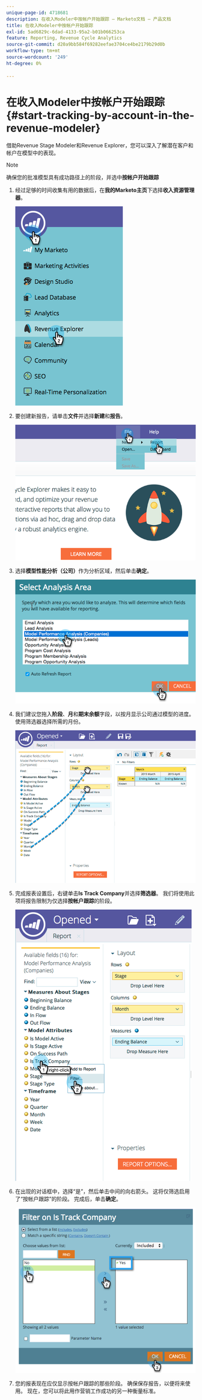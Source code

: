 ```yaml
---
unique-page-id: 4718681
description: 在收入Modeler中按帐户开始跟踪 — Marketo文档 — 产品文档
title: 在收入Modeler中按帐户开始跟踪
exl-id: 5ad6829c-6dad-4133-95a2-b01b066253ca
feature: Reporting, Revenue Cycle Analytics
source-git-commit: d20a9bb584f69282eefae3704ce4be2179b29d0b
workflow-type: tm+mt
source-wordcount: '249'
ht-degree: 0%

---
```


# 在收入Modeler中按帐户开始跟踪 {#start-tracking-by-account-in-the-revenue-modeler}

借助Revenue Stage Modeler和Revenue Explorer，您可以深入了解潜在客户和帐户在模型中的表现。

>[!NOTE]
>
>确保您的批准模型具有成功路径上的阶段，并选中&#x200B;**按帐户开始跟踪**

1. 经过足够的时间收集有用的数据后，在&#x200B;**我的Marketo主页**&#x200B;下选择&#x200B;**收入资源管理器**。

   ![](assets/image2015-4-29-16-3a36-3a2.png)

1. 要创建新报告，请单击&#x200B;**文件**&#x200B;并选择&#x200B;**新建**&#x200B;和&#x200B;**报告**。

   ![](assets/image2015-4-29-16-3a38-3a44.png)

1. 选择&#x200B;**模型性能分析（公司）**&#x200B;作为分析区域，然后单击&#x200B;**确定**。

   ![](assets/image2015-4-29-16-3a41-3a47.png)

1. 我们建议您拖入&#x200B;**阶段**、**月**&#x200B;和&#x200B;**期末余额**&#x200B;字段，以按月显示公司通过模型的进度。 使用筛选器选择所需的月份。

   ![](assets/image2015-4-29-17-3a16-3a1.png)

1. 完成报表设置后，右键单击&#x200B;**Is Track Company**&#x200B;并选择&#x200B;**筛选器**。 我们将使用此项将报告限制为仅选择&#x200B;**按帐户跟踪**&#x200B;的阶段。

   ![](assets/image2015-4-29-17-3a18-3a9.png)

1. 在出现的对话框中，选择“是”，然后单击中间的向右箭头。 这将仅筛选启用了“按帐户跟踪”的阶段。 完成后，单击&#x200B;**确定**。

   ![](assets/image2015-6-9-16-3a21-3a3.png)

1. 您的报表现在应仅显示按帐户跟踪的那些阶段。 确保保存报告，以便将来使用。 现在，您可以将此用作营销工作成功的另一种衡量标准。
